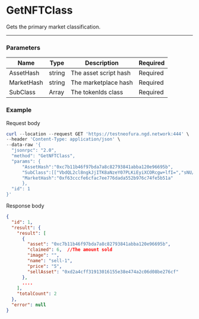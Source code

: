 # GetNFTClass
Gets the primary market classification.
<hr>

### Parameters

|    Name    | Type | Description | Required |
| ---------- | --- |    ------    | ----|
| AssetHash     | string| The asset script hash | Required |
| MarketHash     | string| The marketplace hash | Required|
| SubClass     | Array| The tokenIds class | Required |

### Example

Request body

```powershell
curl --location --request GET 'https://testneofura.ngd.network:444' \
--header 'Content-Type: application/json' \
--data-raw '{
  "jsonrpc": "2.0",
  "method": "GetNFTClass",
  "params": {  
      "AssetHash":"0xc7b11b46f97bda7a8c82793841abba120e96695b",
      "SubClass":[["VbdQL2cl8ngkJjITK8aNzeY07PLKiEyiXCORcgw+lfI=","sNU/EpLlV1GuiH4P0zet1rz+SlCb1/2YNucEanpVWIA="],["79WdS6cDK2ZC74UPFlILgiZlus49WkhYo5z8XpR+ckg=","GSDIwJTkjsqbWMQG4eAkPkzCXrTv/390QciVb/B3cow="]],
      "MarketHash":"0xf63cccfe6cfac7ee776dada552b976c74fe5b51a" 
      },
  "id": 1
}'
```
Response body

```json
{
  "id": 1,
  "result": {
    "result": [
      {
        "asset": "0xc7b11b46f97bda7a8c82793841abba120e96695b",
        "claimed": 6,  //The amount sold
        "image": "",
        "name": "sell-1",
        "price": "5", 
        "sellAsset": "0xd2a4cff31913016155e38e474a2c06d08be276cf"  
      },
      ....
    ],
    "totalCount": 2
  },
  "error": null
}
```

